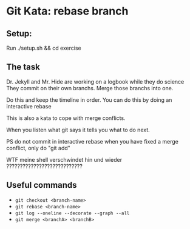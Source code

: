 

# Git Kata: rebase branch
## Setup:
Run ./setup.sh && cd exercise


## The task

Dr. Jekyll and Mr. Hide are working on a logbook while they do science
They commit on their own branchs.
Merge those branchs into one.

Do this and keep the timeline in order.
You can do this by doing an interactive rebase

This is also a kata to cope with merge conflicts.

When you listen what git says it tells you what to do next.

PS do not commit in interactive rebase when you have fixed
a merge conflict, only do "git add"

WTF meine shell verschwindet hin und wieder ????????????????????????????




## Useful commands
- `git checkout <branch-name>`
- `git rebase <branch-name>`
- `git log --oneline --decorate --graph --all`
- `git merge <branchA> <branchB>`
